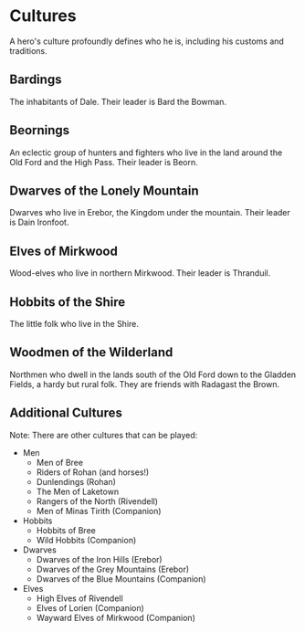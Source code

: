# Cultures

A hero's culture profoundly defines who he is, including his customs and traditions.

## Bardings

The inhabitants of Dale.  Their leader is Bard the Bowman.

## Beornings

An eclectic group of hunters and fighters who live in the land around the Old Ford and the High Pass.  Their leader is Beorn.

## Dwarves of the Lonely Mountain

Dwarves who live in Erebor, the Kingdom under the mountain.  Their leader is Dain Ironfoot.

## Elves of Mirkwood

Wood-elves who live in northern Mirkwood.  Their leader is Thranduil.

## Hobbits of the Shire

The little folk who live in the Shire.

## Woodmen of the Wilderland

Northmen who dwell in the lands south of the Old Ford down to the Gladden Fields, a hardy but rural folk.  They are friends with Radagast the Brown.

## Additional Cultures

Note: There are other cultures that can be played:
* Men
    * Men of Bree
    * Riders of Rohan (and horses!)
    * Dunlendings (Rohan)
    * The Men of Laketown
    * Rangers of the North (Rivendell)
    * Men of Minas Tirith (Companion)
* Hobbits 
    * Hobbits of Bree
    * Wild Hobbits (Companion)
* Dwarves
    * Dwarves of the Iron Hills (Erebor)
    * Dwarves of the Grey Mountains (Erebor)
    * Dwarves of the Blue Mountains (Companion)
* Elves
    * High Elves of Rivendell
    * Elves of Lorien (Companion)
    * Wayward Elves of Mirkwood (Companion)
